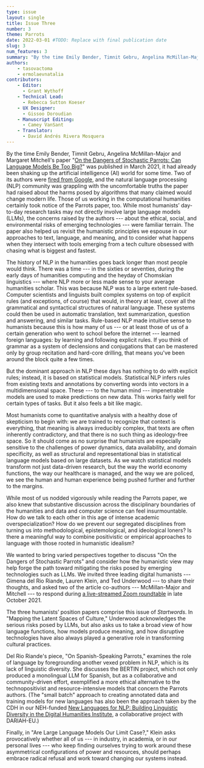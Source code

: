 ```yaml
---
type: issue
layout: single
title: Issue Three
number: 3
theme: Parrots
date: 2022-03-01 #TODO: Replace with final publication date
slug: 3
num_features: 3
summary: "By the time Emily Bender, Timnit Gebru, Angelina McMillan-Major and Margaret Mitchell’s paper “On the Dangers of Stochastic Parrots: Can Language Models Be Too Big?” was published in March 2021, it had already been shaking up the AI world for some time."
authors:
    - tasovactoma
    - ermolaevnatalia
contributors:
    - Editor:
      - Grant Wythoff
    - Technical Lead:
      - Rebecca Sutton Koeser
    - UX Designer:
      - Gissoo Doroudian
    - Manuscript Editing:
      - Camey VanSant
    - Translator:
      - David Andrés Rivera Mosquera
---
```


By the time Emily Bender, Timnit Gebru, Angelina McMillan-Major and Margaret Mitchell's paper "[On the Dangers of Stochastic Parrots: Can Language Models Be Too Big?](https://doi.org/10.1145/3442188.3445922)" was published in March 2021, it had already been shaking up the artificial intelligence (AI) world for some time. Two of its authors were [fired from Google](https://www.emergingtechbrew.com/stories/2021/03/29/one-biggest-advancements-ai-also-sparked-fierce-debate-heres), and the natural language processing (NLP) community was grappling with the uncomfortable truths the paper had raised about the harms posed by algorithms that many claimed would change modern life. Those of us working in the computational humanities certainly took notice of the Parrots paper, too. While most humanists’ day-to-day research tasks may not directly involve large language models (LLMs), the concerns raised by the authors --- about the ethical, social, and environmental risks of emerging technologies --- were familiar terrain. The paper also helped us revisit the humanistic principles we espouse in our approaches to text, language, and meaning, and to consider what happens when they intersect with tools emerging from a tech culture obsessed with chasing what is biggest and fastest.

The history of NLP in the humanities goes back longer than most people would think. There was a time --- in the sixties or seventies, during the early days of humanities computing and the heyday of Chomskian linguistics --- where NLP more or less made sense to your average humanities scholar. This was because NLP was to a large extent rule-based. Computer scientists and linguists built complex systems on top of explicit rules (and exceptions, of course) that would, in theory at least, cover all the grammatical and syntactical structures of natural language. These systems could then be used in automatic translation, text summarization, question and answering, and similar tasks. Rule-based NLP made intuitive sense to humanists because this is how many of us --- or at least those of us of a certain generation who went to school before the internet --- learned foreign languages: by learning and following explicit rules. If you think of grammar as a system of declensions and conjugations that can be mastered only by group recitation and hard-core drilling, that means you've been around the block quite a few times.

But the dominant approach in NLP these days has nothing to do with explicit rules; instead, it is based on statistical models. Statistical NLP infers rules from existing texts and annotations by converting words into vectors in a multidimensional space. These --- to the human mind --- impenetrable models are used to make predictions on new data. This works fairly well for certain types of tasks. But it also feels a bit like magic.

Most humanists come to quantitative analysis with a healthy dose of skepticism to begin with: we are trained to recognize that context is everything, that meaning is always irreducibly complex, that texts are often inherently contradictory, and that there is no such thing as ideology-free space. So it should come as no surprise that humanists are especially sensitive to the challenges of power dynamics, data availability, and domain specificity, as well as structural and representational bias in statistical language models based on large datasets. As we watch statistical models transform not just data-driven research, but the way the world economy functions, the way our healthcare is managed, and the way we are policed, we see the human and human experience being pushed further and further to the margins.

While most of us nodded vigorously while reading the Parrots paper, we also knew that substantive discussion across the disciplinary boundaries of the humanities and data and computer science can feel insurmountable. How do we talk to each other in this age of intense academic overspecialization? How do we prevent our segregated disciplines from turning us into methodological, epistemological, and ideological loners? Is there a meaningful way to combine positivistic or empirical approaches to language with those rooted in humanistic idealism?

We wanted to bring varied perspectives together to discuss "On the Dangers of Stochastic Parrots" and consider how the humanistic view may help forge the path toward mitigating the risks posed by emerging technologies such as LLMs. We invited three leading digital humanists --- Gimena del Rio Riande, Lauren Klein, and Ted Underwood --- to share their thoughts, and asked two of the article co-authors --- McMillan-Major and Mitchell --- to respond during [a live-streamed Zoom roundtable](https://cdh.princeton.edu/updates/join-us-for-a-roundtable-on-machine-predictions-and-synthetic-text/) in late October 2021.

The three humanists’ position papers comprise this issue of *Startwords*. In "Mapping the Latent Spaces of Culture," Underwood acknowledges the serious risks posed by LLMs, but also asks us to take a broad view of how language functions, how models produce meaning, and how disruptive technologies have also always played a generative role in transforming cultural practices.

Del Rio Riande's piece, "On Spanish-Speaking Parrots," examines the role of language by foregrounding another vexed problem in NLP, which is its lack of linguistic diversity. She discusses the BERTIN project, which not only produced a monolingual LLM for Spanish, but as a collaborative and community-driven effort, exemplified a more ethical alternative to the technopositivist and resource-intensive models that concern the Parrots authors. (The "small batch" approach to creating annotated data and training models for new languages has also been the approach taken by the CDH in our NEH-funded [New Languages for NLP: Building Linguistic Diversity in the Digital Humanities Institute](https://newnlp.princeton.edu/), a collaborative project with DARIAH-EU.)

Finally, in "Are Large Language Models Our Limit Case?," Klein asks provocatively whether all of us --- in industry, in academia, or in our personal lives --- who keep finding ourselves trying to work around these asymmetrical configurations of power and resources, should perhaps embrace radical refusal and work toward changing our systems instead.
